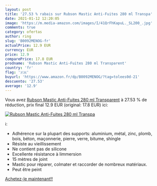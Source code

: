 ```yaml
---
layout: post
title: '27.53 % rabais sur Rubson Mastic Anti-Fuites 280 ml Transpa'
date: 2021-01-12 12:20:05
image: 'https://m.media-amazon.com/images/I/41QrFhKapuL._SL200_.jpg'
comments: true
category: ofertas
author: ring
slug: 'B0092MENOG-fr'
actualPrice: 12.9 EUR
currency: EUR
price: 12.9
comparePrice: 17.8 EUR
prodname: 'Rubson Mastic Anti-Fuites 280 ml Transparent'
country: 'fr'
flag: '🇫🇷'
buyurl: 'https://www.amazon.fr/dp/B0092MENOG/?tag=tolees0d-21'
descuento: '27.53'
average: '12.9'
---
```


Vous avez [Rubson Mastic Anti-Fuites 280 ml Transparent](https://www.amazon.fr/dp/B0092MENOG/?tag=tolees0d-21)  à  27.53 % de réduction, prix final  12.9 EUR (original: 17.8 EUR) ici:

[![Rubson Mastic Anti-Fuites 280 ml Transpa](https://m.media-amazon.com/images/I/41QrFhKapuL._SL200_.jpg)](https://www.amazon.fr/dp/B0092MENOG/?tag=tolees0d-21)

ℹ️:

- Adhérence sur la plupart des supports: aluminium, métal, zinc, plomb, bois, béton, maçonnerie, pierre, verre, bitume, shingle
- Résiste au vieillissement
- Ne contient pas de silicone
- Excellente résistance à limmersion
- 15 mètres de joint
- Mastic pour réparer, colmater et raccorder de nombreux matériaux.
- Peut être peint

[Achetez-le maintenant!!](https://www.amazon.fr/dp/B0092MENOG/?tag=tolees0d-21)
